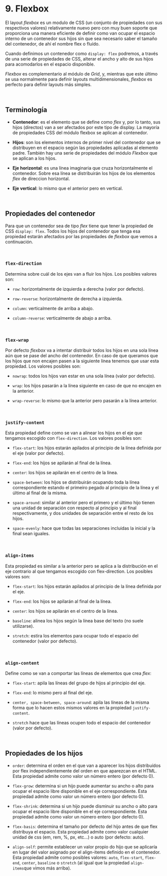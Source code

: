 # 9. Flexbox

El layout *flexbox* es un modulo de CSS (un conjunto de propiedades con sus respectivos valores) relativamente nuevo pero con muy buen soporte que proporciona una manera eficiente de definir como van ocupar el espacio interno de un contenedor sus hijos sin que sea necesario saber el tamaño del contenedor, de ahí el nombre flex o fluído.

Cuando definimos un contenedor como `display: flex` podremos, a través de una serie de propiedades de CSS, alterar el ancho y alto de sus hijos para acomodarlos en el espacio disponible.

*Flexbox* es complementario al módulo de *Grid*, y, mientras que este último se usa normalmente para definir layouts multidimensionales, *flexbox* es perfecto para definir layouts más simples.

&nbsp;

## Terminología

- **Contenedor**: es el elemento que se define como *flex* y, por lo tanto, sus hijos (directos) van a ser afectados por este tipo de display. La mayoría de propiedades CSS del módulo flexbox se aplican al contenedor.

- **Hijos**: son los elementos internos de primer nivel del contenedor que se distribuyen en el espacio según las propiedades aplicadas al elemento padre. También hay una serie de propiedades del módulo *Flexbox* que se aplican a los hijos.

- **Eje horizontal**: es una línea imaginaria que cruza horizontalmente el contenedor. Sobre esa línea se distribuirán los hijos de los elementos *flex* de direccion horizontal.

- **Eje vertical**: lo mismo que el anterior pero en vertical.

&nbsp;

## Propiedades del contenedor

Para que un contenedor sea de tipo *flex* tiene que tener la propiedad de CSS `display: flex`. Todos los hijos del contenedor que tenga esa propiedad estarán afectados por las propiedades de *flexbox* que vemos a continuación.

&nbsp;

### `flex-direction`

Determina sobre cuál de los ejes van a fluir los hijos. Los posibles valores son:

- `row`: horizontalmente de izquierda a derecha (valor por defecto).

- `row-reverse`: horizontalmente de derecha a izquierda.
	
- `column`: verticalmente de arriba a abajo.
	
- `column-reverse`: verticalmente de abajo a arriba.

&nbsp;

### `flex-wrap`

Por defecto *flexbox* va a intentar distribuir todos los hijos en una sola línea aún que se pase del ancho del contenedor. En caso de que queramos que los hijos que non encajen pasen a la siguiente línea tenemos que usar esta propiedad. Los valores posibles son:

- `nowrap`: todos los hijos van estar en una sola línea (valor por defecto).
	
- `wrap`: los hijos pasarán a la línea siguiente en caso de que no encajen en la anterior.
	
- `wrap-reverse`: lo mismo que la anterior pero pasarán a la línea anterior.

&nbsp;

### `justify-content`

Esta propiedad define como se van a alinear los hijos en el eje que tengamos escogido con `flex-direction`. Los valores posibles son:

- `flex-start`: los hijos estarán apilados al principio de la línea definida por el eje (valor por defecto).
	
- `flex-end`: los hijos se apilarán al final de la línea.
	
- `center`: los hijos se apilarán en el centro de la línea.
	
- `space-between`: los hijos se distribuirán ocupando toda la línea correspondiente estando el primeiro pegado al principio de la línea y el último al final de la misma.
	
- `space-around`: similar al anterior pero el primero y el último hijo tienen una unidad de separación con respecto al principio y al final respectivamente, y dos unidades de separación entre el resto de los hijos.

- `space-evenly`: hace que todas las separaciones incluidas la inicial y la final sean iguales.

&nbsp;

### `align-items`

Esta propiedad es similar a la anterior pero se aplica a la distribución en el eje contrario al que tengamos escogido con flex-direction. Los posibles valores son:

- `flex-start`: los hijos estarán apilados al principio de la línea definida por el eje.
    
- `flex-end`: los hijos se apilarán al final de la línea.
    
- `center`: los hijos se apilarán en el centro de la línea.
    
- `baseline`: alinea los hijos según la línea base del texto (no suele utilizarse).
    
- `stretch`: estira los elementos para ocupar todo el espacio del contenedor (valor por defecto).

&nbsp;

### `align-content`

Define como se van a comportar las líneas de elementos que crea *flex*:

- `flex-start`: apila las líneas del grupo de hijos al principio del eje.

- `flex-end`: lo mismo pero al final del eje.

- `center, space-between, space-around`: apila las líneas de la misma forma que lo hacen estos mismos valores en la propiedad `justify-content`.

- `stretch` hace que las líneas ocupen todo el espacio del contenedor (valor por defecto).

&nbsp;

## Propiedades de los hijos

- `order`: determina el orden en el que van a aparecer los hijos distribuídos por flex independientemente del orden en que aparezcan en el HTML. Esta propiedad admite como valor un número entero (por defecto 0).

- `flex-grow`: determina si un hijo puede aumentar su ancho o alto para ocupar el espacio libre disponible en el eje correspondiente. Esta propiedad admite como valor un número entero (por defecto 0).

- `flex-shrink`: determina si un hijo puede disminuir su ancho o alto para ocupar el espacio libre disponible en el eje correspondiente. Esta propiedad admite como valor un número entero (por defecto 0).

-  `flex-basis`: determina el tamaño por defecto del hijo antes de que flex distribuya el espacio. Esta propiedad admite como valor cualquier unidad de css (em, rem, %, px, etc...) o auto (por defecto: auto).

- `align-self`: permite establecer un valor propio do hijo que se aplicaría en lugar del valor asignado por el align-items definido en el contenedor. Esta propiedad admite como posibles valores: `auto`, `flex-start`, `flex-end`, `center`, `baseline` o `stretch` (al igual que la propiedad `align-items`que vimos más arriba).                             


